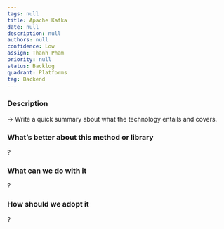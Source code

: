 ```yaml
---
tags: null
title: Apache Kafka
date: null
description: null
authors: null
confidence: Low
assign: Thanh Pham
priority: null
status: Backlog
quadrant: Platforms
tag: Backend
---
```


<!-- table_of_contents 46231613-80fb-40be-9806-34a5f08705be -->

### Description
→ Write a quick summary about what the technology entails and covers.

### What’s better about this method or library
?

### What can we do with it
?

### How should we adopt it
?

<!-- child_database c4b6e11d-16dc-4320-9544-9f403d02e86d -->
